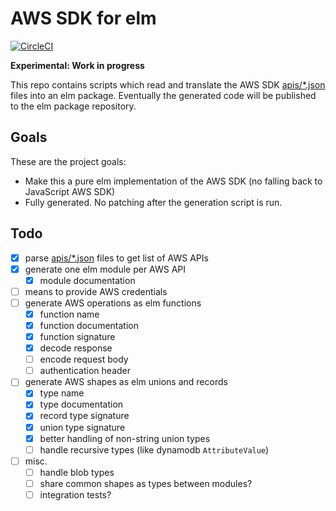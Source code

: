 AWS SDK for elm
===============

[![CircleCI](https://img.shields.io/circleci/project/github/ktonon/aws-sdk-elm.svg)](https://circleci.com/gh/ktonon/aws-sdk-elm)

__Experimental: Work in progress__

This repo contains scripts which read and translate the AWS SDK [apis/*.json][] files into an elm package. Eventually the generated code will be published to the elm package repository.

## Goals

These are the project goals:

* Make this a pure elm implementation of the AWS SDK (no falling back to JavaScript AWS SDK)
* Fully generated. No patching after the generation script is run.

## Todo

* [x] parse [apis/*.json][] files to get list of AWS APIs
* [x] generate one elm module per AWS API
  * [x] module documentation
* [ ] means to provide AWS credentials
* [ ] generate AWS operations as elm functions
  * [x] function name
  * [x] function documentation
  * [x] function signature
  * [x] decode response
  * [ ] encode request body
  * [ ] authentication header
* [ ] generate AWS shapes as elm unions and records
  * [x] type name
  * [x] type documentation
  * [x] record type signature
  * [x] union type signature
  * [x] better handling of non-string union types
  * [ ] handle recursive types (like dynamodb `AttributeValue`)
* [ ] misc.
  * [ ] handle blob types
  * [ ] share common shapes as types between modules?
  * [ ] integration tests?

[apis/*.json]:https://github.com/aws/aws-sdk-js/tree/master/apis
[AWS SDK for JavaScript]:https://github.com/aws/aws-sdk-js
